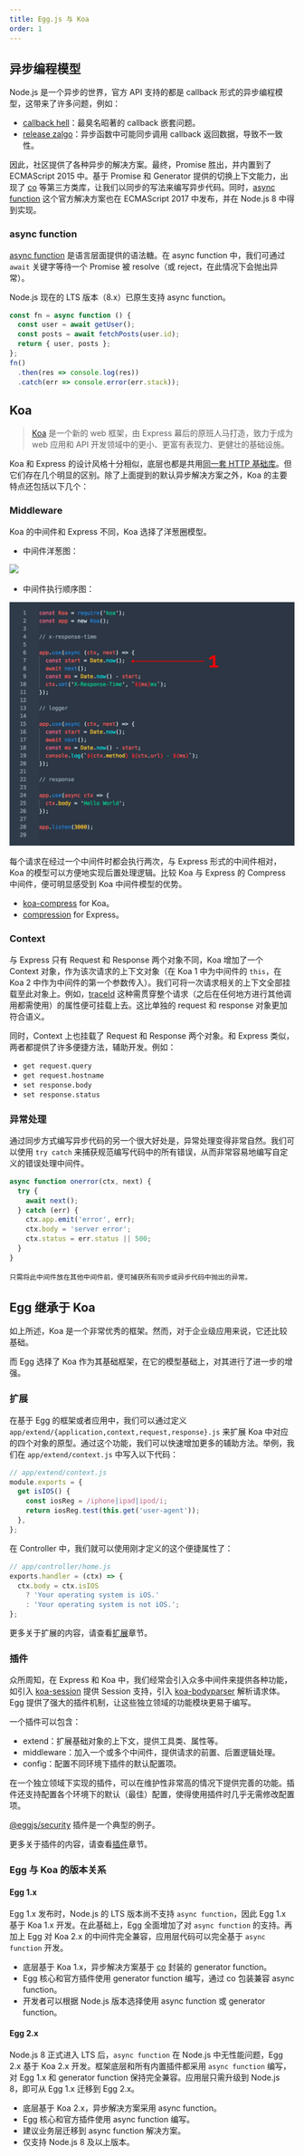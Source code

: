 ```yaml
---
title: Egg.js 与 Koa
order: 1
---
```


## 异步编程模型

Node.js 是一个异步的世界，官方 API 支持的都是 callback 形式的异步编程模型，这带来了许多问题，例如：

- [callback hell](http://callbackhell.com/)：最臭名昭著的 callback 嵌套问题。
- [release zalgo](https://oren.github.io/#/articles/zalgo/)：异步函数中可能同步调用 callback 返回数据，导致不一致性。

因此，社区提供了各种异步的解决方案。最终，Promise 胜出，并内置到了 ECMAScript 2015 中。基于 Promise 和 Generator 提供的切换上下文能力，出现了 [co] 等第三方类库，让我们以同步的写法来编写异步代码。同时，[async function] 这个官方解决方案也在 ECMAScript 2017 中发布，并在 Node.js 8 中得到实现。

### async function

[async function] 是语言层面提供的语法糖。在 async function 中，我们可通过 `await` 关键字等待一个 Promise 被 resolve（或 reject，在此情况下会抛出异常）。

Node.js 现在的 LTS 版本（8.x）已原生支持 async function。

```js
const fn = async function () {
  const user = await getUser();
  const posts = await fetchPosts(user.id);
  return { user, posts };
};
fn()
  .then(res => console.log(res))
  .catch(err => console.error(err.stack));
```

## Koa

> [Koa](https://koajs.com/) 是一个新的 web 框架，由 Express 幕后的原班人马打造，致力于成为 web 应用和 API 开发领域中的更小、更富有表现力、更健壮的基础设施。

Koa 和 Express 的设计风格十分相似，底层也都是共用[同一套 HTTP 基础库](https://github.com/jshttp)。但它们存在几个明显的区别。除了上面提到的默认异步解决方案之外，Koa 的主要特点还包括以下几个：

### Middleware

Koa 的中间件和 Express 不同，Koa 选择了洋葱圈模型。

- 中间件洋葱图：

![](https://camo.githubusercontent.com/d80cf3b511ef4898bcde9a464de491fa15a50d06/68747470733a2f2f7261772e6769746875622e636f6d2f66656e676d6b322f6b6f612d67756964652f6d61737465722f6f6e696f6e2e706e67)

- 中间件执行顺序图：

![](https://raw.githubusercontent.com/koajs/koa/a7b6ed0529a58112bac4171e4729b8760a34ab8b/docs/middleware.gif)

每个请求在经过一个中间件时都会执行两次，与 Express 形式的中间件相对，Koa 的模型可以方便地实现后置处理逻辑。比较 Koa 与 Express 的 Compress 中间件，便可明显感受到 Koa 中间件模型的优势。

- [koa-compress](https://github.com/koajs/compress/blob/master/lib/index.js) for Koa。
- [compression](https://github.com/expressjs/compression/blob/master/index.js) for Express。

### Context

与 Express 只有 Request 和 Response 两个对象不同，Koa 增加了一个 Context 对象，作为该次请求的上下文对象（在 Koa 1 中为中间件的 `this`，在 Koa 2 中作为中间件的第一个参数传入）。我们可将一次请求相关的上下文全部挂载至此对象上。例如，[traceId](https://github.com/eggjs/egg-tracer/blob/1.0.0/lib/tracer.js#L12) 这种需贯穿整个请求（之后在任何地方进行其他调用都需使用）的属性便可挂载上去。这比单独的 request 和 response 对象更加符合语义。

同时，Context 上也挂载了 Request 和 Response 两个对象。和 Express 类似，两者都提供了许多便捷方法，辅助开发。例如：

- `get request.query`
- `get request.hostname`
- `set response.body`
- `set response.status`

### 异常处理

通过同步方式编写异步代码的另一个很大好处是，异常处理变得非常自然。我们可以使用 `try catch` 来捕获规范编写代码中的所有错误，从而非常容易地编写自定义的错误处理中间件。

```js
async function onerror(ctx, next) {
  try {
    await next();
  } catch (err) {
    ctx.app.emit('error', err);
    ctx.body = 'server error';
    ctx.status = err.status || 500;
  }
}

只需将此中间件放在其他中间件前，便可捕获所有同步或异步代码中抛出的异常。
```
## Egg 继承于 Koa

如上所述，Koa 是一个非常优秀的框架。然而，对于企业级应用来说，它还比较基础。

而 Egg 选择了 Koa 作为其基础框架，在它的模型基础上，对其进行了进一步的增强。

### 扩展

在基于 Egg 的框架或者应用中，我们可以通过定义 `app/extend/{application,context,request,response}.js` 来扩展 Koa 中对应的四个对象的原型。通过这个功能，我们可以快速增加更多的辅助方法。举例，我们在 `app/extend/context.js` 中写入以下代码：

```javascript
// app/extend/context.js
module.exports = {
  get isIOS() {
    const iosReg = /iphone|ipad|ipod/i;
    return iosReg.test(this.get('user-agent'));
  },
};
```

在 Controller 中，我们就可以使用刚才定义的这个便捷属性了：

```javascript
// app/controller/home.js
exports.handler = (ctx) => {
  ctx.body = ctx.isIOS
    ? 'Your operating system is iOS.'
    : 'Your operating system is not iOS.';
};
```

更多关于扩展的内容，请查看[扩展](../basics/extend.md)章节。

### 插件

众所周知，在 Express 和 Koa 中，我们经常会引入众多中间件来提供各种功能，如引入 [koa-session](https://github.com/koajs/session) 提供 Session 支持，引入 [koa-bodyparser](https://github.com/koajs/bodyparser) 解析请求体。Egg 提供了强大的插件机制，让这些独立领域的功能模块更易于编写。

一个插件可以包含：

- extend：扩展基础对象的上下文，提供工具类、属性等。
- middleware：加入一个或多个中间件，提供请求的前置、后置逻辑处理。
- config：配置不同环境下插件的默认配置项。

在一个独立领域下实现的插件，可以在维护性非常高的情况下提供完善的功能。插件还支持配置各个环境下的默认（最佳）配置，使得使用插件时几乎无需修改配置项。

[@eggjs/security](https://github.com/eggjs/security) 插件是一个典型的例子。

更多关于插件的内容，请查看[插件](../basics/plugin.md)章节。

### Egg 与 Koa 的版本关系

#### Egg 1.x

Egg 1.x 发布时，Node.js 的 LTS 版本尚不支持 `async function`，因此 Egg 1.x 基于 Koa 1.x 开发。在此基础上，Egg 全面增加了对 `async function` 的支持。再加上 Egg 对 Koa 2.x 的中间件完全兼容，应用层代码可以完全基于 `async function` 开发。

- 底层基于 Koa 1.x，异步解决方案基于 [co] 封装的 generator function。
- Egg 核心和官方插件使用 generator function 编写，通过 co 包装兼容 async function。
- 开发者可以根据 Node.js 版本选择使用 async function 或 generator function。

#### Egg 2.x

Node.js 8 正式进入 LTS 后，`async function` 在 Node.js 中无性能问题，Egg 2.x 基于 Koa 2.x 开发。框架底层和所有内置插件都采用 `async function` 编写，对 Egg 1.x 和 generator function 保持完全兼容。应用层只需升级到 Node.js 8，即可从 Egg 1.x 迁移到 Egg 2.x。

- 底层基于 Koa 2.x，异步解决方案采用 async function。
- Egg 核心和官方插件使用 async function 编写。
- 建议业务层迁移到 async function 解决方案。
- 仅支持 Node.js 8 及以上版本。

[co]: https://github.com/tj/co
[async function]: https://github.com/tc39/ecmascript-asyncawait
